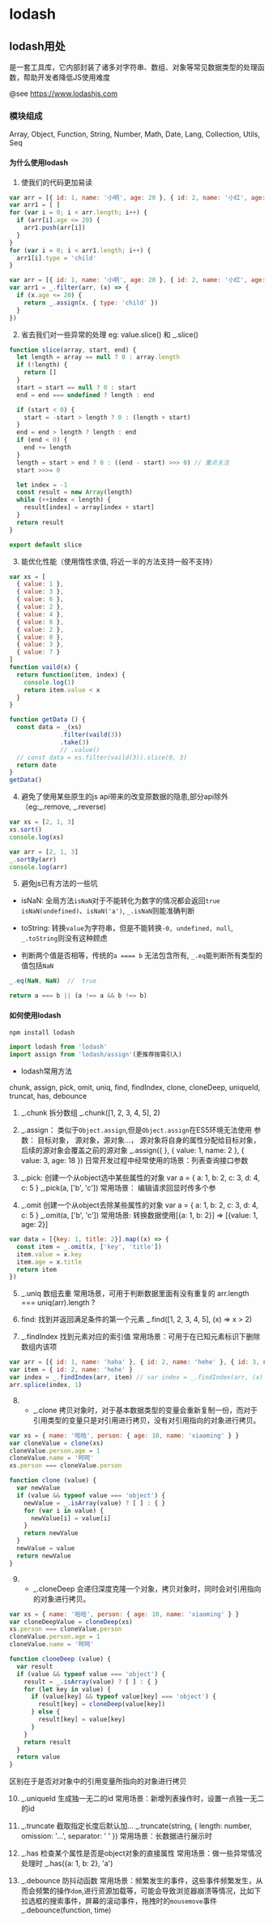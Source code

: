 # lodash

## lodash用处

是一套工具库，它内部封装了诸多对字符串、数组、对象等常见数据类型的处理函数，帮助开发者降低JS使用难度

@see https://www.lodashjs.com

### 模块组成

Array, Object, Function, String, Number, Math, Date, Lang, Collection, Utils, Seq

#### 为什么使用lodash

1. 使我们的代码更加易读

```js
var arr = [{ id: 1, name: '小明', age: 20 }, { id: 2, name: '小红', age: 21 }, { id: 3, name: '小黄', age: 16 }]
var arr1 = [ ]
for (var i = 0; i < arr.length; i++) {
  if (arr[i].age <= 20) {
    arr1.push(arr[i])
  }
}
for (var i = 0; i < arr1.length; i++) {
  arr1[i].type = 'child'
}

var arr = [{ id: 1, name: '小明', age: 20 }, { id: 2, name: '小红', age: 21 }, { id: 3, name: '小黄', age: 16 }]
var arr1 = _.filter(arr, (x) => {
  if (x.age <= 20) {
    return _.assign(x, { type: 'child' })
  }
})
```

2. 省去我们对一些异常的处理
eg: value.slice() 和 _.slice()
```js
function slice(array, start, end) {
  let length = array == null ? 0 : array.length
  if (!length) {
    return []
  }
  start = start == null ? 0 : start
  end = end === undefined ? length : end

  if (start < 0) {
    start = -start > length ? 0 : (length + start)
  }
  end = end > length ? length : end
  if (end < 0) {
    end += length
  }
  length = start > end ? 0 : ((end - start) >>> 0) // 重点关注
  start >>>= 0

  let index = -1
  const result = new Array(length)
  while (++index < length) {
    result[index] = array[index + start]
  }
  return result
}

export default slice
```

3. 能优化性能（使用惰性求值, 将近一半的方法支持一般不支持）
``` js
var xs = [
  { value: 1 },
  { value: 3 },
  { value: 6 },
  { value: 2 },
  { value: 4 },
  { value: 8 },
  { value: 2 },
  { value: 0 },
  { value: 3 },
  { value: 7 }
]
function vaild(x) {
  return function(item, index) {
    console.log(1)
    return item.value < x
  }
}

function getData () {
  const data = _(xs)
              .filter(vaild(3))
              .take(3)
              // .value()
  // const data = xs.filter(vaild(3)).slice(0, 3)
  return date
}
getData()
```

4. 避免了使用某些原生的js api带来的改变原数据的隐患,部分api除外（eg:_.remove, _.reverse)
``` js
var xs = [2, 1, 3]
xs.sort()
console.log(xs)

var arr = [2, 1, 3]
_.sortBy(arr)
console.log(arr)
```

5. 避免js已有方法的一些坑

- isNaN: 全局方法`isNaN`对于不能转化为数字的情况都会返回`true` `isNaN(undefined)`、`isNaN('a')`, `_.isNaN`则能准确判断

- toString: 转换`value`为字符串，但是不能转换`-0, undefined, null`, `_.toString`则没有这种顾虑

- 判断两个值是否相等，传统的`a ==== b` 无法包含所有, `_.eq`能判断所有类型的值包括`NaN`
``` js
_.eq(NaN, NaN)  //  true

return a === b || (a !== a && b !== b)
```

#### 如何使用lodash

`npm install lodash`
```js
import lodash from 'lodash'
import assign from 'lodash/assign'(更推荐按需引入)
```
- lodash常用方法

chunk, assign, pick, omit, uniq, find, findIndex, clone, cloneDeep, uniqueId, truncat, has, debounce

1. _.chunk 拆分数组
_.chunk([1, 2, 3, 4, 5], 2)

2. _.assign： 类似于`Object.assign`,但是`Object.assign`在ES5环境无法使用
参数： 目标对象， 源对象，源对象...， 源对象将自身的属性分配给目标对象，后续的源对象会覆盖之前的源对象
_.assign({ }, { value: 1, name: 2 }, { value: 3, age: 18 })
日常开发过程中经常使用的场景：列表查询接口参数
 
3. _.pick: 创建一个从object选中某些属性的对象
var a = { a: 1, b: 2, c: 3, d: 4, c: 5 }
_.pick(a, ['b', 'c'])
常用场景： 编辑请求回显时传多个参

4. _.omit 创建一个从object去除某些属性的对象
var a = { a: 1, b: 2, c: 3, d: 4, c: 5 }
_.omit(a, ['b', 'c'])
常用场景: 转换数据使用[{a: 1, b: 2}] => [{value: 1, age: 2}]
```js
var data = [{key: 1, title: 2}].map((x) => {
  const item = _.omit(x, ['key', 'title'])
  item.value = x.key
  item.age = x.title
  return item
})
```

5. _.uniq 数组去重
常用场景，可用于判断数据里面有没有重复的  arr.length === uniq(arr).length ?

6. find: 找到并返回满足条件的第一个元素
_.find([1, 2, 3, 4, 5], (x) => x > 2)

7. _.findIndex 找到元素对应的索引值
常用场景：可用于在已知元素标识下删除数组内该项
```js
var arr = [{ id: 1, name: 'haha' }, { id: 2, name: 'hehe' }, { id: 3, name: 'huhu' }]
var item = { id: 2, name: 'hehe' }
var index = _.findIndex(arr, item) // var index = _.findIndex(arr, (x) => x.id === item.id)
arr.splice(index, 1)
```

8. * _.clone 拷贝对象时，对于基本数据类型的变量会重新复制一份，而对于引用类型的变量只是对引用进行拷贝，没有对引用指向的对象进行拷贝。
```js
var xs = { name: '哈哈', person: { age: 10, name: 'xiaoming' } }
var cloneValue = clone(xs)
cloneValue.person.age = 1
cloneValue.name = '呵呵'
xs.person === cloneValue.person

function clone (value) {
  var newValue
  if (value && typeof value === 'object') {
    newValue = _.isArray(value) ? [ ] : { }
    for (var i in value) {
      newValue[i] = value[i]
    }
    return newValue
  }
  newValue = value
  return newValue
}
```

9. * _.cloneDeep 会递归深度克隆一个对象，拷贝对象时，同时会对引用指向的对象进行拷贝。
```js
var xs = { name: '哈哈', person: { age: 10, name: 'xiaoming' } }
var cloneDeepValue = cloneDeep(xs)
xs.person === cloneValue.person
cloneValue.person.age = 1
cloneValue.name = '呵呵'

function cloneDeep (value) {
  var result
  if (value && typeof value === 'object') {
    result = _.isArray(value) ? [ ] : { }
    for (let key in value) {
      if (value[key] && typeof value[key] === 'object') {
        result[key] = cloneDeep(value[key])
      } else {
        result[key] = value[key]
      }
    }
    return result
  }
  return value
}
```

区别在于是否对对象中的引用变量所指向的对象进行拷贝 

10. _.uniqueId 生成独一无二的id
常用场景：新增列表操作时，设置一点独一无二的id

11. _.truncate 截取指定长度后默认加...
_.truncate(string, { length: number, omission: '...', separator: ' ' })
常用场景：长数据进行展示时

12. _.has 检查某个属性是否是object对象的直接属性
常用场景：做一些异常情况处理时
_.has({a: 1, b: 2}, 'a')

13. _.debounce 防抖动函数
常用场景：频繁发生的事件，这些事件频繁发生，从而会频繁的操作`dom`,进行资源加载等，可能会导致浏览器崩溃等情况，比如下拉选框的搜索事件，屏幕的滚动事件，拖拽时的`mousemove`事件
_.debounce(function, time)
